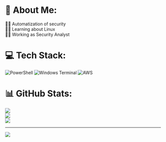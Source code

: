 # 💫 About Me:
🐱‍👤 Automatization of security<br>🐱‍💻 Learning about Linux<br>🐱‍🐉 Working as Security Analyst


# 💻 Tech Stack:
![PowerShell](https://img.shields.io/badge/PowerShell-%235391FE.svg?style=for-the-badge&logo=powershell&logoColor=white) ![Windows Terminal](https://img.shields.io/badge/Windows%20Terminal-%234D4D4D.svg?style=for-the-badge&logo=windows-terminal&logoColor=white) ![AWS](https://img.shields.io/badge/AWS-%23FF9900.svg?style=for-the-badge&logo=amazon-aws&logoColor=white)
# 📊 GitHub Stats:
![](https://github-readme-stats.vercel.app/api?username=cobaltone&theme=dark&hide_border=false&include_all_commits=false&count_private=false)<br/>
![](https://github-readme-streak-stats.herokuapp.com/?user=cobaltone&theme=dark&hide_border=false)<br/>
![](https://github-readme-stats.vercel.app/api/top-langs/?username=cobaltone&theme=dark&hide_border=false&include_all_commits=false&count_private=false&layout=compact)

---
[![](https://visitcount.itsvg.in/api?id=cobaltone&icon=9&color=4)](https://visitcount.itsvg.in)

<!-- Proudly created with GPRM ( https://gprm.itsvg.in ) -->
